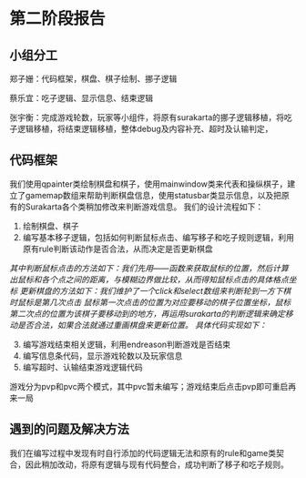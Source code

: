 # 第二阶段报告

## 小组分工
郑子姗：代码框架，棋盘、棋子绘制、挪子逻辑


蔡乐宜：吃子逻辑、显示信息、结束逻辑


张宇衡：完成游戏轮数，玩家等小组件，将原有surakarta的挪子逻辑移植，将吃子逻辑移植，将结束逻辑移植，整体debug及内容补充、超时及认输判定，


## 代码框架
我们使用qpainter类绘制棋盘和棋子，使用mainwindow类来代表和操纵棋子，建立了gamemap数组来帮助判断棋盘信息，使用statusbar类显示信息，以及把原有的Surakarta各个类稍加修改来判断游戏信息。
我们的设计流程如下：
1. 绘制棋盘、棋子
2. 编写基本移子逻辑，包括如何判断鼠标点击、编写移子和吃子规则逻辑，利用原有rule判断该动作是否合法，从而决定是否更新棋盘

  *其中判断鼠标点击的方法如下：我们先用——函数来获取鼠标的位置，然后计算出鼠标和各个点之间的距离，与模糊边界做比较，从而得知鼠标点击的具体格点坐标
   更新棋盘的方法如下：我们维护了一个click和select数组来判断轮到一方下棋时鼠标是第几次点击 鼠标第一次点击的位置为对应要移动的棋子位置坐标，鼠标第二次点的位置为该棋子要移动到的地方，再运用surakarta的判断逻辑来确定移动是否合法，如果合法就通过重画棋盘来更新位置。
   具体代码实现如下：*

3. 编写游戏结束相关逻辑，利用endreason判断游戏是否结束
4. 编写信息条代码，显示游戏轮数以及玩家信息
5. 编写超时、认输结束游戏逻辑代码

游戏分为pvp和pvc两个模式，其中pvc暂未编写；游戏结束后点击pvp即可重启再来一局

## 遇到的问题及解决方法
我们在编写过程中发现有时自行添加的代码逻辑无法和原有的rule和game类契合，因此稍加改动，将原有逻辑与现有代码整合，成功判断了移子和吃子规则。

